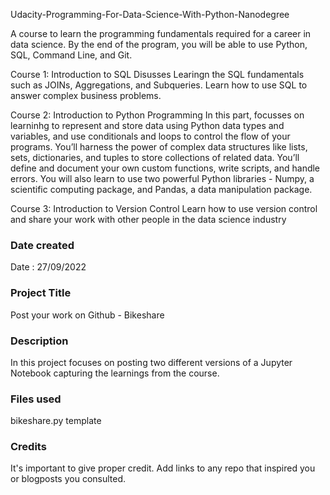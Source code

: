Udacity-Programming-For-Data-Science-With-Python-Nanodegree

A course to learn the programming fundamentals required for a career in data science. 
By the end of the program, you will be able to use Python, SQL, Command Line, and Git.

Course 1: Introduction to SQL
Disusses Learingn the SQL fundamentals such as JOINs, Aggregations, and Subqueries. Learn how to use SQL to answer
complex business problems.

Course 2: Introduction to Python Programming
In this part, focusses on learninhg to represent and store data using Python data types and variables, and use conditionals
and loops to control the flow of your programs. You’ll harness the power of complex data structures like lists,
sets, dictionaries, and tuples to store collections of related data. You’ll define and document your own custom
functions, write scripts, and handle errors. You will also learn to use two powerful Python libraries - Numpy, a
scientific computing package, and Pandas, a data manipulation package.

Course 3: Introduction to Version Control
Learn how to use version control and share your work with other people in the data science industry

### Date created
Date : 27/09/2022

### Project Title
Post your work on Github - Bikeshare

### Description
In this project focuses on posting two different versions of a Jupyter Notebook capturing the learnings from the course.

### Files used
bikeshare.py template

### Credits
It's important to give proper credit. Add links to any repo that inspired you or blogposts you consulted.

